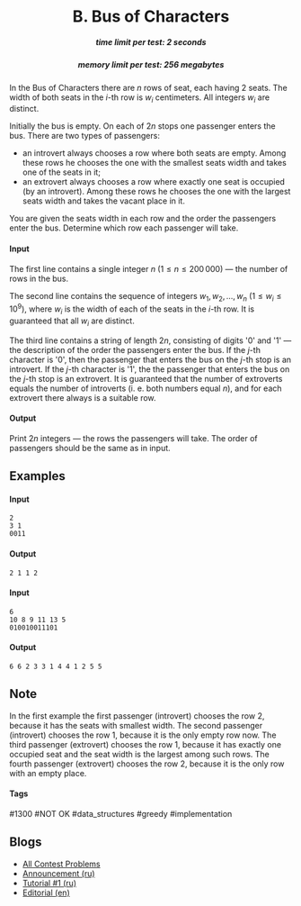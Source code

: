 <h1 style='text-align: center;'> B. Bus of Characters</h1>

<h5 style='text-align: center;'>time limit per test: 2 seconds</h5>
<h5 style='text-align: center;'>memory limit per test: 256 megabytes</h5>

In the Bus of Characters there are $n$ rows of seat, each having $2$ seats. The width of both seats in the $i$-th row is $w_i$ centimeters. All integers $w_i$ are distinct.

Initially the bus is empty. On each of $2n$ stops one passenger enters the bus. There are two types of passengers: 

* an introvert always chooses a row where both seats are empty. Among these rows he chooses the one with the smallest seats width and takes one of the seats in it;
* an extrovert always chooses a row where exactly one seat is occupied (by an introvert). Among these rows he chooses the one with the largest seats width and takes the vacant place in it.

You are given the seats width in each row and the order the passengers enter the bus. Determine which row each passenger will take.

#### Input

The first line contains a single integer $n$ ($1 \le n \le 200\,000$) — the number of rows in the bus.

The second line contains the sequence of integers $w_1, w_2, \dots, w_n$ ($1 \le w_i \le 10^{9}$), where $w_i$ is the width of each of the seats in the $i$-th row. It is guaranteed that all $w_i$ are distinct.

The third line contains a string of length $2n$, consisting of digits '0' and '1' — the description of the order the passengers enter the bus. If the $j$-th character is '0', then the passenger that enters the bus on the $j$-th stop is an introvert. If the $j$-th character is '1', the the passenger that enters the bus on the $j$-th stop is an extrovert. It is guaranteed that the number of extroverts equals the number of introverts (i. e. both numbers equal $n$), and for each extrovert there always is a suitable row.

#### Output

Print $2n$ integers — the rows the passengers will take. The order of passengers should be the same as in input.

## Examples

#### Input


```text
2  
3 1  
0011  

```
#### Output


```text
2 1 1 2   

```
#### Input


```text
6  
10 8 9 11 13 5  
010010011101  

```
#### Output


```text
6 6 2 3 3 1 4 4 1 2 5 5   

```
## Note

In the first example the first passenger (introvert) chooses the row $2$, because it has the seats with smallest width. The second passenger (introvert) chooses the row $1$, because it is the only empty row now. The third passenger (extrovert) chooses the row $1$, because it has exactly one occupied seat and the seat width is the largest among such rows. The fourth passenger (extrovert) chooses the row $2$, because it is the only row with an empty place.



#### Tags 

#1300 #NOT OK #data_structures #greedy #implementation 

## Blogs
- [All Contest Problems](../Codeforces_Round_484_(Div._2).md)
- [Announcement (ru)](../blogs/Announcement_(ru).md)
- [Tutorial #1 (ru)](../blogs/Tutorial_1_(ru).md)
- [Editorial (en)](../blogs/Editorial_(en).md)
